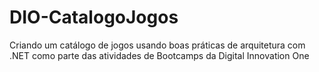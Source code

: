 # DIO-CatalogoJogos
Criando um catálogo de jogos usando boas práticas de arquitetura com .NET como parte das atividades de Bootcamps da Digital Innovation One
